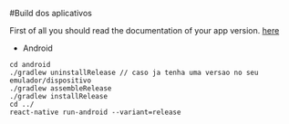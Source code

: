 #Build dos aplicativos


First of all you should read the documentation of your app version. [here](https://facebook.github.io/react-native/docs/signed-apk-android.html)

- Android


```
cd android
./gradlew uninstallRelease // caso ja tenha uma versao no seu emulador/dispositivo
./gradlew assembleRelease
./gradlew installRelease
cd ../
react-native run-android --variant=release
```
